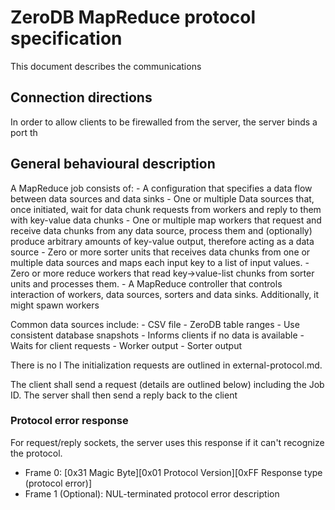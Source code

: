 # ZeroDB MapReduce protocol specification

This document describes the communications

## Connection directions

In order to allow clients to be firewalled from the server,
the server binds a port th

## General behavioural description

A MapReduce job consists of:
    - A configuration that specifies a data flow between data sources and data sinks
    - One or multiple Data sources that, once initiated, wait for data chunk
        requests from workers and reply to them with key-value data chunks
    - One or multiple map workers that request and receive data chunks from any
        data source, process them and (optionally) produce arbitrary amounts of
        key-value output, therefore acting as a data source
    - Zero or more sorter units that receives data chunks from one or multiple
        data sources and maps each input key to a list of input values.
    - Zero or more reduce workers that read key->value-list chunks from
        sorter units and processes them.
    - A MapReduce controller that controls interaction of workers, data sources,
        sorters and data sinks. Additionally, it might spawn workers

Common data sources include:
    - CSV file
    - ZeroDB table ranges
        - Use consistent database snapshots
        - Informs clients if no data is available
        - Waits for client requests
    - Worker output
    - Sorter output

There is no l
The initialization requests are outlined in external-protocol.md.

The client shall send a request (details are outlined below) including the Job ID.
The server shall then send a reply back to the client 

### Protocol error response

For request/reply sockets, the server uses this response if it can't recognize
the protocol.

* Frame 0: [0x31 Magic Byte][0x01 Protocol Version][0xFF Response type (protocol error)]
* Frame 1 (Optional): NUL-terminated protocol error description